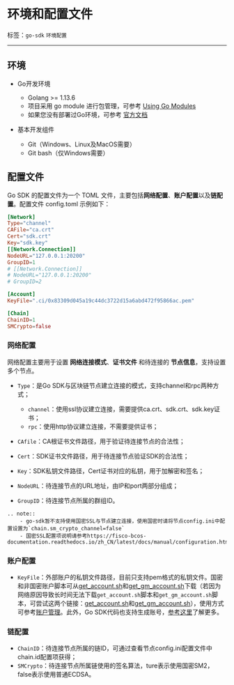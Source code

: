 # 环境和配置文件

标签：``go-sdk`` ``环境配置``

----
## 环境

- Go开发环境

  - Golang >= 1.13.6
  - 项目采用 go module 进行包管理，可参考 [Using Go Modules](https://blog.golang.org/using-go-modules)
  - 如果您没有部署过Go环境，可参考 [官方文档](https://golang.org/doc/)

- 基本开发组件

  - Git（Windows、Linux及MacOS需要）
  - Git bash（仅Windows需要）


## 配置文件

Go SDK 的配置文件为一个 TOML 文件，主要包括**网络配置**、**账户配置**以及**链配置**。配置文件 config.toml 示例如下：

```toml
[Network]
Type="channel"
CAFile="ca.crt"
Cert="sdk.crt"
Key="sdk.key"
[[Network.Connection]]
NodeURL="127.0.0.1:20200"
GroupID=1
# [[Network.Connection]]
# NodeURL="127.0.0.1:20200"
# GroupID=2

[Account]
KeyFile=".ci/0x83309d045a19c44dc3722d15a6abd472f95866ac.pem"

[Chain]
ChainID=1
SMCrypto=false
```

### 网络配置

网络配置主要用于设置 **网络连接模式**、**证书文件** 和待连接的 **节点信息**，支持设置多个节点。

- `Type`：是Go SDK与区块链节点建立连接的模式，支持channel和rpc两种方式；
  + `channel`：使用ssl协议建立连接，需要提供ca.crt、sdk.crt、sdk.key证书；
  + `rpc`：使用http协议建立连接，不需要提供证书；
- `CAfile`：CA根证书文件路径，用于验证待连接节点的合法性；
- `Cert`：SDK证书文件路径，用于待连接节点验证SDK的合法性；
- `Key`：SDK私钥文件路径，Cert证书对应的私钥，用于加解密和签名；

- `NodeURL`：待连接节点的URL地址，由IP和port两部分组成；
- `GroupID`：待连接节点所属的群组ID。

```eval_rst
.. note::
    - go-sdk暂不支持使用国密SSL与节点建立连接，使用国密时请将节点config.ini中配置设置为`chain.sm_crypto_channel=false`
    - 国密SSL配置项说明请参考https://fisco-bcos-documentation.readthedocs.io/zh_CN/latest/docs/manual/configuration.html#id10
```

### 账户配置

- `KeyFile`：外部账户的私钥文件路径，目前只支持pem格式的私钥文件。国密和非国密账户脚本可从[get_account.sh](https://github.com/FISCO-BCOS/console/blob/master/tools/get_account.sh)和[get_gm_account.sh](https://github.com/FISCO-BCOS/console/blob/master/tools/get_gm_account.sh)下载（若因为网络原因导致长时间无法下载`get_account.sh`脚本和`get_gm_account.sh`脚本，可尝试这两个链接：[get_account.sh](https://gitee.com/FISCO-BCOS/console/blob/master/tools/get_account.sh)和[get_gm_account.sh](https://gitee.com/FISCO-BCOS/console/blob/master/tools/get_gm_account.sh)），使用方式可参考[账户管理](https://fisco-bcos-documentation.readthedocs.io/zh_CN/latest/docs/manual/account.html)。此外，Go SDK代码也支持生成账号，[参考这里](https://fisco-bcos-documentation.readthedocs.io/zh_CN/latest/docs/manual/account.html)了解更多。

### 链配置

- `ChainID`：待连接节点所属的链ID，可通过查看节点config.ini配置文件中chain.id配置项获得；
- `SMCrypto`：待连接节点所属链使用的签名算法，ture表示使用国密SM2，false表示使用普通ECDSA。